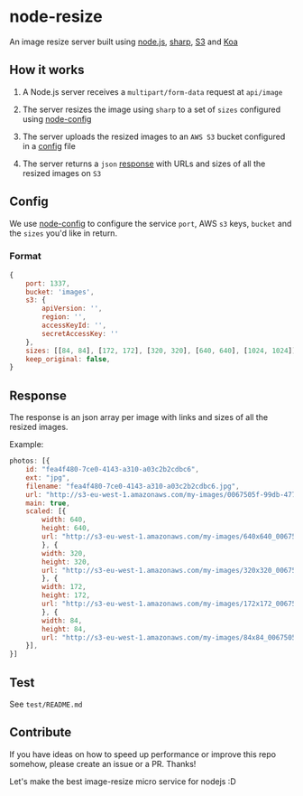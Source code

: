 # node-resize

An image resize server built using [node.js](https://nodejs.org), [sharp](https://github.com/lovell/sharp), [S3](https://aws.amazon.com/s3/) and [Koa](https://koajs.com/)

## How it works

1. A Node.js server receives a `multipart/form-data` request at `api/image`

2. The server resizes the image using `sharp` to a set of `sizes` configured
using [node-config](https://github.com/lorenwest/node-config)

3. The server uploads the resized images to an `AWS S3` bucket configured in a
[config](#config) file

4. The server returns a `json` [response](#response) with URLs and sizes of all
the resized images on `S3`

## Config

We use [node-config](https://github.com/lorenwest/node-config) to configure the
service `port`, AWS `s3` keys, `bucket` and the `sizes` you'd like in return.

### Format

```javascript
{
	port: 1337,
	bucket: 'images',
	s3: {
		apiVersion: '',
		region: '',
		accessKeyId: '',
		secretAccessKey: ''
	},
	sizes: [[84, 84], [172, 172], [320, 320], [640, 640], [1024, 1024]],
	keep_original: false,
}
```

## Response

The response is an json array per image with links and sizes of all the resized
images.

Example:

```javascript
photos: [{
	id: "fea4f480-7ce0-4143-a310-a03c2b2cdbc6",
	ext: "jpg",
	filename: "fea4f480-7ce0-4143-a310-a03c2b2cdbc6.jpg",
	url: "http://s3-eu-west-1.amazonaws.com/my-images/0067505f-99db-4770-8fda-df70c8f879e0.jpg"
	main: true,
	scaled: [{
		width: 640,
		height: 640,
		url: "http://s3-eu-west-1.amazonaws.com/my-images/640x640_0067505f-99db-4770-8fda-df70c8f879e0.jpg"
		}, {
		width: 320,
		height: 320,
		url: "http://s3-eu-west-1.amazonaws.com/my-images/320x320_0067505f-99db-4770-8fda-df70c8f879e0.jpg"
		}, {
		width: 172,
		height: 172,
		url: "http://s3-eu-west-1.amazonaws.com/my-images/172x172_0067505f-99db-4770-8fda-df70c8f879e0.jpg"
		}, {
		width: 84,
		height: 84,
		url: "http://s3-eu-west-1.amazonaws.com/my-images/84x84_0067505f-99db-4770-8fda-df70c8f879e0.jpg"
	}],
}]
```

## Test

See `test/README.md`

## Contribute

If you have ideas on how to speed up performance or improve this repo somehow, please create an issue or a PR. Thanks!

Let's make the best image-resize micro service for nodejs :D
